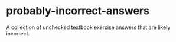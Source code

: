 # probably-incorrect-answers
A collection of unchecked textbook exercise answers that are likely incorrect.
